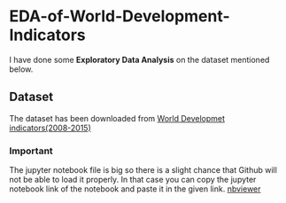 # EDA-of-World-Development-Indicators
I have done some **Exploratory Data Analysis** on the dataset mentioned below.
## Dataset
The dataset has been downloaded from [World Developmet indicators(2008-2015)](https://www.kaggle.com/malav9009/world-developmet-indicators20082015)
### Important
The jupyter notebook file is big so there is a slight chance that Github will not be able to load it properly.
In that case you can copy the jupyter notebook link of the notebook and paste it in the given link.
[nbviewer](https://nbviewer.jupyter.org/)
